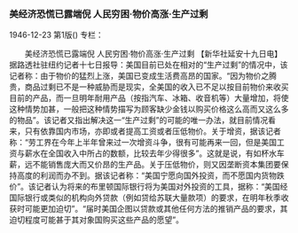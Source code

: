 ### 美经济恐慌已露端倪  人民穷困·物价高涨·生产过剩

1946-12-23
第1版()
专栏：

　　美经济恐慌已露端倪
    人民穷困·物价高涨·生产过剩
    【新华社延安十九日电】据路透社驻纽约记者十七日报导：美国目前已处在相对的“生产过剩”的情况中，该记者称：由于物价的猛烈上涨，美国已变成生活费高昂的国家。“因为物价之腾贵，商品过剩已不是一种威胁而是现实，全美国的收入已不足以按目前物价来收买目前的产品，而一旦明年耐用产品（按指汽车、冰箱、收音机等）大量增加，将使这种情势加甚，一般把这种情势描写为顾客缺少金钱以购买价格这么高而又这么多的物品”。该记者又指出解决这一“生产过剩”的可能的唯一办法，就目前情况看来，只有依靠国内市场，亦即或者提高工资或者压低物价。关于增资，据该记者称：“劳工界在今年上半年曾来过一次增资斗争，很有可能再来一回，但是美国工资与薪水在全国收入中所占的数额，比较去年少得很多”。这就是说，有如杯水车薪，远不能销售庞大而又价昂的生产品。关于压低物价，则又因垄断资本集团要保持高度的利润而办不到。据该记者称：“美国宁愿向国外投资，而不愿国内货物跌价”。该记者认为将来的布里顿国际银行将为美国对外投资的工具，据称：“美国经国际银行或类似的机构向外贷款（例如贷给苏联大量款项）的要求，在明年秋季收获时可能更加迫切”。“届时美国企图以贷款或其他任何方法的推销产品的要求，其迫切程度可能甚于其对象国购买这些产品的愿望”。
